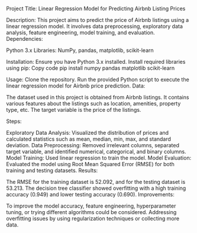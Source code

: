 Project Title:
Linear Regression Model for Predicting Airbnb Listing Prices

Description:
This project aims to predict the price of Airbnb listings using a linear regression model. It involves data preprocessing, exploratory data analysis, feature engineering, model training, and evaluation.
Dependencies:

Python 3.x
Libraries: NumPy, pandas, matplotlib, scikit-learn

Installation:
Ensure you have Python 3.x installed.
Install required libraries using pip:
Copy code
pip install numpy pandas matplotlib scikit-learn

Usage:
Clone the repository.
Run the provided Python script to execute the linear regression model for Airbnb price prediction.
Data:

The dataset used in this project is obtained from Airbnb listings.
It contains various features about the listings such as location, amenities, property type, etc.
The target variable is the price of the listings.

Steps:

Exploratory Data Analysis: Visualized the distribution of prices and calculated statistics such as mean, median, min, max, and standard deviation.
Data Preprocessing: Removed irrelevant columns, separated target variable, and identified numerical, categorical, and binary columns.
Model Training: Used linear regression to train the model.
Model Evaluation: Evaluated the model using Root Mean Squared Error (RMSE) for both training and testing datasets.
Results:

The RMSE for the training dataset is 52.092, and for the testing dataset is 53.213.
The decision tree classifier showed overfitting with a high training accuracy (0.949) and lower testing accuracy (0.690).
Improvements:

To improve the model accuracy, feature engineering, hyperparameter tuning, or trying different algorithms could be considered.
Addressing overfitting issues by using regularization techniques or collecting more data.
